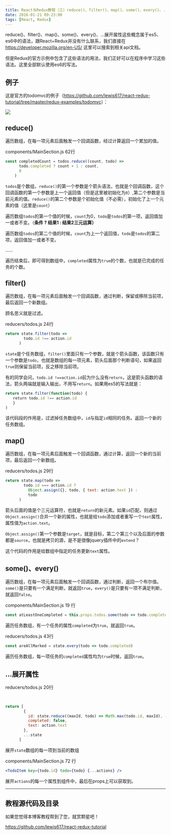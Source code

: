 ```yaml
---
title: React与Redux教程（三）reduce()、filter()、map()、some()、every()、...展开属性
date: 2016-01-21 09:23:00
tags: [React, Redux]
---
```


reduce()、filter()、map()、some()、every()、...展开属性这些概念属于es5、es6中的语法，跟React+Redux并没有什么联系，我们直接在<https://developer.mozilla.org/en-US/> 这里可以搜索到相关api文档。

但是Redux的官方示例中包含了这些语法的用法，我们正好可以在程序中学习这些语法。这里全部默认使用es6的写法。

<!--more-->

## 例子

这是官方的todomvc的例子（<https://github.com/lewis617/react-redux-tutorial/tree/master/redux-examples/todomvc>）：

![](https://ws1.sinaimg.cn/large/83900b4egw1f9xtk41cryj208h04zt8o.jpg)

## reduce()

遍历数组，在每一项元素后面触发一个回调函数，经过计算返回一个累加的值。

components/MainSection.js 62行

```js 
const completedCount = todos.reduce((count, todo) =>
      todo.completed ? count + 1 : count,
      0
    )
```

`todos`是个数组，`reduce()`的第一个参数是个箭头语法，也就是个回调函数，这个回调函数的第一个参数是上一个返回值（但是这里被初始化为`0`）,第二个参数是当前元素的值。`reduce()`的第二个参数是个初始化值（不必需），初始化了上一个元素的值（这里是`count`）

遍历数组`todos`的第一个值的时候，`count`为0，`todo`是`todos`的第一项，返回值加一或者不变。（**条件 ? 结果1 : 结果2三元运算）**

遍历数组`todos`的第二个值的时候，`count`为上一个返回值，`todo`是`todos`的第二项，返回值加一或者不变。

……

遍历结束后，即可得到数组中，`completed`属性为`true`的个数，也就是已完成的任务的个数。

## filter()

遍历数组，在每一项元素后面触发一个回调函数，通过判断，保留或移除当前项，最后返回一个新数组。

顾名思义就是过滤。

reducers/todos.js 24行

```js
return state.filter(todo =>
        todo.id !== action.id
      )
```

`state`是个任务数组，`filter()`里面只有一个参数，就是个箭头函数，该函数只有一个参数是`todo`，也就是数组的每一项元素，箭头后面那个判断语句，如果返回`true`则保留当前项，反之移除当前项。

有的同学会问，`todo.id !==action.id`前为什么没有`return`，这是箭头函数的语法，箭头两端就是输入输出，不用写`return`。如果用es5的写法就是：

```js
return state.filter(function(todo) {  
　　return todo.id !== action.id  
　　}  
)
```
该代码段的作用是，过滤掉任务数组中，`id`与指定`id`相同的任务。返回一个新的任务数组。

## map()

遍历数组，在每一项元素后面触发一个回调函数，通过计算，返回一个新的当前项，最后返回一个新数组。

reducers/todos.js 29行

```js
return state.map(todo =>
        todo.id === action.id ?
          Object.assign({}, todo, { text: action.text }) :
          todo
      )
```

箭头后面的值是个三元运算符，也就是`return`的新元素。如果`id`匹配，则通过`Object.assign()`合并一个新的属性，也就是给`todo`添加或者重写一个`text`属性，属性值为`action.text`。

`Object.assign()`第一个参数是`target`，就是目标，第二个第三个以及后面的参数都是`source`，也就是拷贝的源，是不是很像jquery插件中的`extend`？

这个代码的作用是给数组中指定的任务更新`text`属性。

## some()、every()

遍历数组，在每一项元素后面触发一个回调函数，通过判断，返回一个布尔值。`some()`是只要有一个满足判断，就返回`true`，`every()`是只要有一项不满足判断，就返回`false`。

components/MainSection.js  19 行

```js
const atLeastOneCompleted = this.props.todos.some(todo => todo.completed)
```
遍历任务数组，有一个任务的属性`completed`为`true`，就返回`true`。

reducers/todos.js 43行

```js
const areAllMarked = state.every(todo => todo.completed)
```
遍历任务数组，每一项任务的`completed`属性均为`true`时候，返回`true`。

## ...展开属性

reducers/todos.js 20行

```js
    
    
return [
        {
          id: state.reduce((maxId, todo) => Math.max(todo.id, maxId), -1) + 1,
          completed: false,
          text: action.text
        }, 
        ...state
      ]
```

展开`state`数组的每一项到当前的数组

components/MainSection.js  72 行

```jsx harmony
<TodoItem key={todo.id} todo={todo} {...actions} />
```

展开`actions`的每一个属性到组件中，最后在props上可以获取到。

* * *

## 教程源代码及目录

如果您觉得本博客教程帮到了您，就赏颗星吧！

https://github.com/lewis617/react-redux-tutorial



